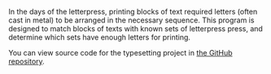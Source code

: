In the days of the letterpress, printing blocks of text required letters (often cast in metal) to be arranged in the necessary sequence. This program is designed to match blocks of texts with known sets of letterpress press, and determine which sets have enough letters for printing.

You can view source code for the typesetting project in [the GitHub repository](https://github.com/clarkdatalabs/typesetting).
